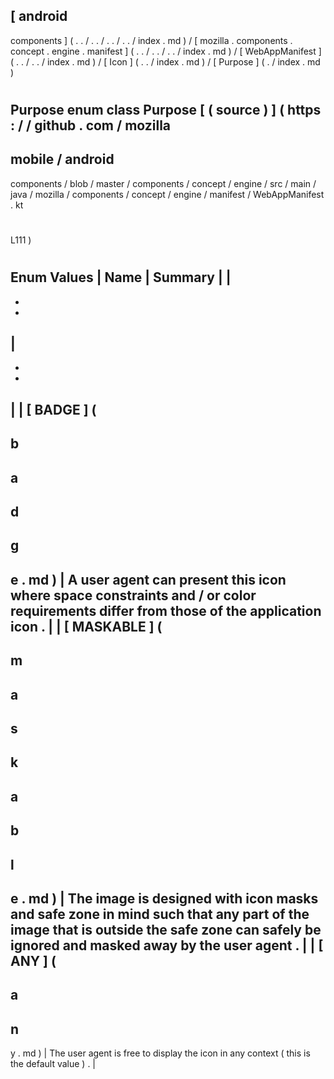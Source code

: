 [
android
-
components
]
(
.
.
/
.
.
/
.
.
/
.
.
/
index
.
md
)
/
[
mozilla
.
components
.
concept
.
engine
.
manifest
]
(
.
.
/
.
.
/
.
.
/
index
.
md
)
/
[
WebAppManifest
]
(
.
.
/
.
.
/
index
.
md
)
/
[
Icon
]
(
.
.
/
index
.
md
)
/
[
Purpose
]
(
.
/
index
.
md
)
#
Purpose
enum
class
Purpose
[
(
source
)
]
(
https
:
/
/
github
.
com
/
mozilla
-
mobile
/
android
-
components
/
blob
/
master
/
components
/
concept
/
engine
/
src
/
main
/
java
/
mozilla
/
components
/
concept
/
engine
/
manifest
/
WebAppManifest
.
kt
#
L111
)
#
#
#
Enum
Values
|
Name
|
Summary
|
|
-
-
-
|
-
-
-
|
|
[
BADGE
]
(
-
b
-
a
-
d
-
g
-
e
.
md
)
|
A
user
agent
can
present
this
icon
where
space
constraints
and
/
or
color
requirements
differ
from
those
of
the
application
icon
.
|
|
[
MASKABLE
]
(
-
m
-
a
-
s
-
k
-
a
-
b
-
l
-
e
.
md
)
|
The
image
is
designed
with
icon
masks
and
safe
zone
in
mind
such
that
any
part
of
the
image
that
is
outside
the
safe
zone
can
safely
be
ignored
and
masked
away
by
the
user
agent
.
|
|
[
ANY
]
(
-
a
-
n
-
y
.
md
)
|
The
user
agent
is
free
to
display
the
icon
in
any
context
(
this
is
the
default
value
)
.
|
